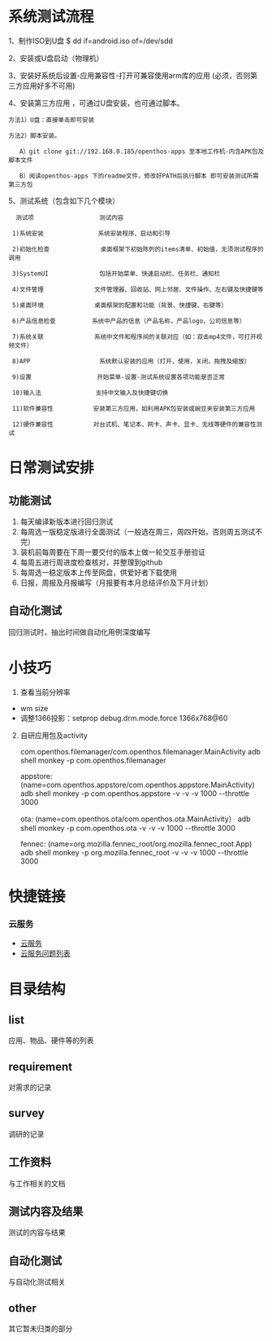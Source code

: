 # 系统测试流程
1、制作ISO到U盘
$ dd if=android.iso of=/dev/sdd

2、安装或U盘启动（物理机）

3、安装好系统后设置-应用兼容性-打开可兼容使用arm库的应用 (必须，否则第三方应用好多不可用)

4、安装第三方应用 ，可通过U盘安装，也可通过脚本。

    方法1）U盘：直接单击即可安装
      
    方法2）脚本安装。
      
       A）git clone git://192.168.0.185/openthos-apps 至本地工作机-内含APK包及脚本文件
       
       B）阅读openthos-apps 下的readme文件，修改好PATH后执行脚本 即可安装测试所需第三方包

5、测试系统（包含如下几个模块）

      测试项                  测试内容
    
     1)系统安装               系统安装程序、启动和引导
    
     2)初始化检查              桌面框架下初始陈列的items清单、初始值，无须测试程序的调用
     
     3)SystemUI              包括开始菜单、快速启动栏、任务栏、通知栏
    
     4)文件管理              文件管理器、回收站、网上邻居、文件操作、左右键及快捷键等
    
     5)桌面环境              桌面框架的配置和功能（背景、快捷键、右键等）
    
     6)产品信息检查          系统中产品的信息（产品名称，产品logo，公司信息等）
    
     7)系统关联              系统中文件和程序间的关联对应（如：双击mp4文件，可打开视频文件）
    
     8)APP                   系统默认安装的应用（打开，使用，关闭，拖拽及缩放）
    
     9)设置                  开始菜单-设置-测试系统设置各项功能是否正常
    
     10)输入法               支持中文输入及快捷键切换
    
     11)软件兼容性           安装第三方应用，如利用APK包安装或豌豆夹安装第三方应用
    
     12)硬件兼容性           对台式机、笔记本、网卡、声卡、显卡、无线等硬件的兼容性测试

 # 日常测试安排

 ## 功能测试
 1. 每天编译新版本进行回归测试
 2. 每周选一版稳定版进行全面测试（一般选在周三，周四开始，否则周五测试不完）
 3. 装机前每周要在下周一要交付的版本上做一轮交互手册验证
 4. 每周五进行周进度检查核对，并整理到github
 5. 每周选一稳定版本上传至网盘，供爱好者下载使用
 6. 日报，周报及月报编写（月报要有本月总结评价及下月计划）


 ## 自动化测试
回归测试时，抽出时间做自动化用例深度编写


 # 小技巧
1. 查看当前分辨率
- wm size
- 调整1366投影：setprop debug.drm.mode.force 1366x768@60


2. 自研应用包及activity

    com.openthos.filemanager/com.openthos.filemanager.MainActivity
    adb shell monkey -p com.openthos.filemanager

    appstore:
    (name=com.openthos.appstore/com.openthos.appstore.MainActivity)
    adb shell monkey -p com.openthos.appstore -v -v -v 1000 --throttle 3000

    ota:
    (name=com.openthos.ota/com.openthos.ota.MainActivity）
    adb shell monkey -p com.openthos.ota -v -v -v 1000 --throttle 3000

    fennec:
    (name=org.mozilla.fennec_root/org.mozilla.fennec_root.App)
    adb shell monkey -p org.mozilla.fennec_root -v -v -v 1000 --throttle 3000

# 快捷链接
### 云服务
- [云服务](https://github.com/openthos/app-testing-results/tree/master/%E6%B5%8B%E8%AF%95%E5%86%85%E5%AE%B9%E5%8F%8A%E7%BB%93%E6%9E%9C/%E5%8A%9F%E8%83%BD%E6%B5%8B%E8%AF%95%E7%9B%B8%E5%85%B3/%E4%BA%91%E6%9C%8D%E5%8A%A1)
- [云服务问题列表](https://github.com/openthos/app-testing-results/blob/master/%E6%B5%8B%E8%AF%95%E5%86%85%E5%AE%B9%E5%8F%8A%E7%BB%93%E6%9E%9C/%E5%8A%9F%E8%83%BD%E6%B5%8B%E8%AF%95%E7%9B%B8%E5%85%B3/%E4%BA%91%E6%9C%8D%E5%8A%A1/%E4%BA%91%E6%9C%8D%E5%8A%A1%E4%BC%98%E5%85%88%E8%A7%A3%E5%86%B3%E9%97%AE%E9%A2%98%E5%88%97%E8%A1%A8.md)

# 目录结构

## list

应用、物品、硬件等的列表

## requirement

对需求的记录

## survey

调研的记录

## 工作资料

与工作相关的文档

## 测试内容及结果

测试的内容与结果

## 自动化测试

与自动化测试相关

## other

其它暂未归类的部分

